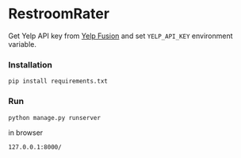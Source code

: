 # RestroomRater

Get Yelp API key from [Yelp Fusion](https://www.yelp.com/fusion) and set ```YELP_API_KEY``` environment variable.

### Installation
```
pip install requirements.txt
```

### Run
```
python manage.py runserver
```

in browser
```
127.0.0.1:8000/
```